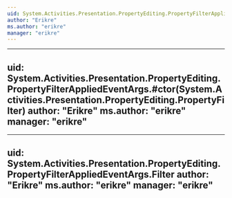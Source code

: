 ```yaml
---
uid: System.Activities.Presentation.PropertyEditing.PropertyFilterAppliedEventArgs
author: "Erikre"
ms.author: "erikre"
manager: "erikre"
---
```


---
uid: System.Activities.Presentation.PropertyEditing.PropertyFilterAppliedEventArgs.#ctor(System.Activities.Presentation.PropertyEditing.PropertyFilter)
author: "Erikre"
ms.author: "erikre"
manager: "erikre"
---

---
uid: System.Activities.Presentation.PropertyEditing.PropertyFilterAppliedEventArgs.Filter
author: "Erikre"
ms.author: "erikre"
manager: "erikre"
---
